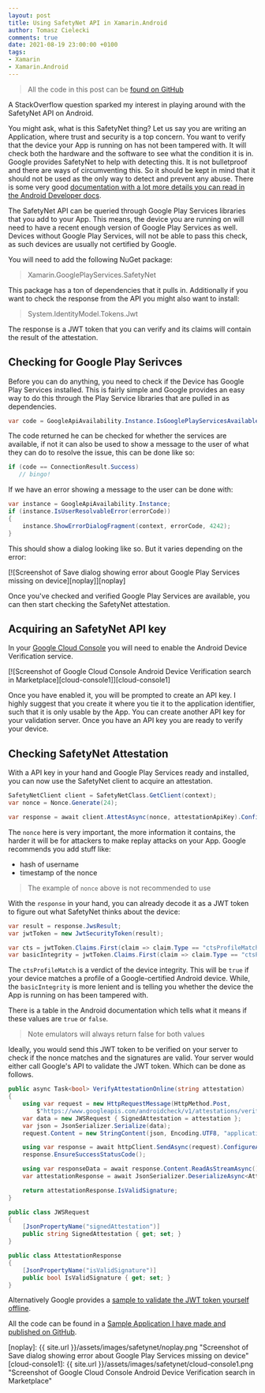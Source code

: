```yaml
---
layout: post
title: Using SafetyNet API in Xamarin.Android
author: Tomasz Cielecki
comments: true
date: 2021-08-19 23:00:00 +0100
tags:
- Xamarin
- Xamarin.Android
---
```


> All the code in this post can be [found on GitHub][sample]

A StackOverflow question sparked my interest in playing around with the SafetyNet API on Android.

You might ask, what is this SafetyNet thing? Let us say you are writing an Application, where trust and security is a top concern. You want to verify that the device your App is running on has not been tampered with. It will check both the hardware and the software to see what the condition it is in. Google provides SafetyNet to help with detecting this. It is not bulletproof and there are ways of circumventing this. So it should be kept in mind that it should not be used as the only way to detect and prevent any abuse. There is some very good [documentation with a lot more details you can read in the Android Developer docs][docs].

The SafetyNet API can be queried through Google Play Services libraries that you add to your App. This means, the device you are running on will need to have a recent enough version of Google Play Services as well. Devices without Google Play Services, will not be able to pass this check, as such devices are usually not certified by Google.

You will need to add the following NuGet package:

> Xamarin.GooglePlayServices.SafetyNet

This package has a ton of dependencies that it pulls in. Additionally if you want to check the response from the API you might also want to install:

> System.IdentityModel.Tokens.Jwt

The response is a JWT token that you can verify and its claims will contain the result of the attestation.

## Checking for Google Play Serivces

Before you can do anything, you need to check if the Device has Google Play Services installed. This is fairly simple and Google provides an easy way to do this through the Play Service libraries that are pulled in as dependencies.

```csharp
var code = GoogleApiAvailability.Instance.IsGooglePlayServicesAvailable(context, 13000000);
```

The code returned he can be checked for whether the services are available, if not it can also be used to show a message to the user of what they can do to resolve the issue, this can be done like so:

```csharp
if (code == ConnectionResult.Success)
   // bingo!
```

If we have an error showing a message to the user can be done with:

```csharp
var instance = GoogleApiAvailability.Instance;
if (instance.IsUserResolvableError(errorCode))
{
    instance.ShowErrorDialogFragment(context, errorCode, 4242);
}
```

This should show a dialog looking like so. But it varies depending on the error:

[![Screenshot of Save dialog showing error about Google Play Services missing on device][noplay]][noplay]

Once you've checked and verified Google Play Services are available, you can then start checking the SafetyNet attestation.

## Acquiring an SafetyNet API key

In your [Google Cloud Console][gcc] you will need to enable the Android Device Verification service.

[![Screenshot of Google Cloud Console Android Device Verification search in Marketplace][cloud-console1]][cloud-console1]

Once you have enabled it, you will be prompted to create an API key. I highly suggest that you create it where you tie it to the application identifier, such that it is only usable by the App. You can create another API key for your validation server.
Once you have an API key you are ready to verify your device.

## Checking SafetyNet Attestation

With a API key in your hand and Google Play Services ready and installed, you can now use the SafetyNet client to acquire an attestation.

```csharp
SafetyNetClient client = SafetyNetClass.GetClient(context);
var nonce = Nonce.Generate(24);

var response = await client.AttestAsync(nonce, attestationApiKey).ConfigureAwait(false);
```

The `nonce` here is very important, the more information it contains, the harder it will be for attackers to make replay attacks on your App. Google recommends you add stuff like:
- hash of username
- timestamp of the nonce

> The example of `nonce` above is not recommended to use

With the `response` in your hand, you can already decode it as a JWT token to figure out what SafetyNet thinks about the device:

```csharp
var result = response.JwsResult;
var jwtToken = new JwtSecurityToken(result);

var cts = jwtToken.Claims.First(claim => claim.Type == "ctsProfileMatch").Value;
var basicIntegrity = jwtToken.Claims.First(claim => claim.Type == "ctsProfileMatch").Value;
```

The `ctsProfileMatch` is a verdict of the device integrity. This will be `true` if your device matches a profile of a Google-certified Android device.
While, the `basicIntegrity` is more lenient and is telling you whether the device the App is running on has been tampered with.

There is a table in the Android documentation which tells what it means if these values are `true` or `false`.

> Note emulators will always return false for both values

Ideally, you would send this JWT token to be verified on your server to check if the nonce matches and the signatures are valid. Your server would either call Google's API to validate the JWT token. Which can be done as follows.

```csharp
public async Task<bool> VerifyAttestationOnline(string attestation)
{
    using var request = new HttpRequestMessage(HttpMethod.Post,
        $"https://www.googleapis.com/androidcheck/v1/attestations/verify?key={attestationApiKey}");
    var data = new JWSRequest { SignedAttestation = attestation };
    var json = JsonSerializer.Serialize(data);
    request.Content = new StringContent(json, Encoding.UTF8, "application/json");

    using var response = await httpClient.SendAsync(request).ConfigureAwait(false);
    response.EnsureSuccessStatusCode();

    using var responseData = await response.Content.ReadAsStreamAsync().ConfigureAwait(false);
    var attestationResponse = await JsonSerializer.DeserializeAsync<AttestationResponse>(responseData).ConfigureAwait(false);

    return attestationResponse.IsValidSignature;
}

public class JWSRequest
{
    [JsonPropertyName("signedAttestation")]
    public string SignedAttestation { get; set; }
}

public class AttestationResponse
{
    [JsonPropertyName("isValidSignature")]
    public bool IsValidSignature { get; set; }
}
```

Alternatively Google provides a [sample to validate the JWT token yourself offline][offlinevalidate].

All the code can be found in a [Sample Application I have made and published on GitHub][sample].

[docs]: https://developer.android.com/training/safetynet/attestation.html
[integrityverdicttable]: https://developer.android.com/training/safetynet/attestation.html#potential-integrity-verdicts
[offlinevalidate]: https://github.com/googlesamples/android-play-safetynet/blob/master/server/csharp/OfflineVerify.cs
[sample]: https://github.com/Cheesebaron/Xamarin-SafetyNet
[gcc]: https://console.cloud.google.com
[noplay]: {{ site.url }}/assets/images/safetynet/noplay.png "Screenshot of Save dialog showing error about Google Play Services missing on device"
[cloud-console1]: {{ site.url }}/assets/images/safetynet/cloud-console1.png "Screenshot of Google Cloud Console Android Device Verification search in Marketplace"